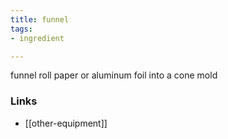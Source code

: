 ```yaml
---
title: funnel
tags:
- ingredient

---
```

funnel roll paper or aluminum foil into a cone mold

### Links

* [[other-equipment]]
